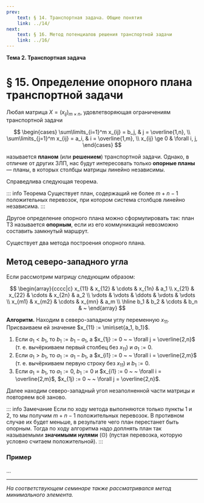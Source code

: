 ```yaml
---
prev:
    text: § 14. Транспортная задача. Общие понятия
    link: ../14/
next:
    text: § 16. Метод потенциалов решения транспортной задачи
    link: ../16/
---
```


**Тема 2. Транспортная задача**

# § 15. Определение опорного плана транспортной задачи

Любая матрица $X = (x_{ij})_{m \times n}$, удовлетворяющая ограничениям транспортной задачи

$$
\begin{cases}
\sum\limits_{i=1}^m x_{ij} = b_j, & j = \overline{1,n}, \\
\sum\limits_{j=1}^m x_{ij} = a_i, & i = \overline{1,m}, \\
x_{ij} \ge 0 & \forall i, j,
\end{cases}
$$

называется **планом** (или **решением**) транспортной задачи. Однако, в отличие от других ЗЛП, нас будут интересовать только **опорные планы** — планы, в которых столбцы матрицы линейно независимы.

Справедлива следующая теорема.

::: info Теорема
Существует план, содержащий не более $m + n - 1$ положительных перевозок, при котором система столбцов линейно независима.
:::

Другое определение опорного плана можно сформулировать так: план ТЗ называется **опорным**, если из его коммуникаций невозможно составить замкнутый маршрут.

Существует два метода построения опорного плана.

## Метод северо-западного угла

Если рассмотрим матрицу следующим образом:

$$
\begin{array}{cccc|c}
x_{11} & x_{12} & \cdots & x_{1n} & a_1 \\
x_{21} & x_{22} & \cdots & x_{2n} & a_2 \\
\vdots & \vdots & \ddots & \vdots & \vdots \\
x_{m1} & x_{m2} & \cdots & x_{mn} & a_m \\
\hline
b_1 & b_2 & \cdots & b_n & ~
\end{array}
$$

**Алгоритм.** Находим в северо-западном углу переменную $x_{11}$. Присваиваем ей значение $x_{11} := \min\set{a_1, b_1}$.

1. Если $a_1 < b_1$, то $b_1 := b_1 - a_1$, а $x_{1j} := 0 ~ ~ \forall j = \overline{2,n}$ (т. е. вычёркиваем первый столбец без $x_{11}$) и $a_1 := 0$.
1. Если $a_1 > b_1$, то $a_1 := a_1 - b_1$, а $x_{i1} := 0 ~ ~ \forall i = \overline{2,m}$ (т. е. вычёркиваем первую строку без $x_{11}$) и $b_1 := 0$.
3. Если $a_1 = b_1$, то $a_1 := 0$, $b_1 := 0$ и $x_{i1} := 0 ~ ~ \forall i = \overline{2,m}$, $x_{1j} := 0 ~ ~ \forall j = \overline{2,n}$.

Далее находим северо-западный угол незаполненной части матрицы и повторяем всё заново.

::: info Замечание
Если по ходу метода выполняются только пункты 1 и 2, то мы получим $m + n - 1$ положительных перевозок. В противном случае их будет меньше, в результате чего план перестанет быть опорным. Тогда по ходу алгоритма надо доплнять план так называемыми **значимыми нулями** ($\mathbb{O}$) (пустая перевозка, которую условно считаем положительной).
:::

### Пример

...

---

*На соответствующем семинаре также рассматривался метод минимального элемента.*